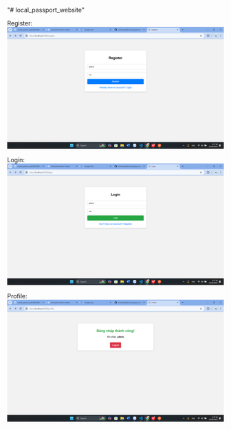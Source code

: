 "# local_passport_website" 

Register:
![](./public/img/Screenshot%202025-09-26%20013704.png)

Login:
![](./public/img/Screenshot%202025-09-26%20013718.png)

Profile:
![](./public/img/Screenshot%202025-09-26%20013727.png)